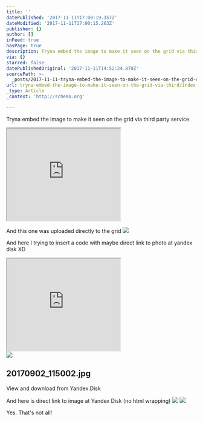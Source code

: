 ```yaml
---
title: ''
datePublished: '2017-11-11T17:00:19.357Z'
dateModified: '2017-11-11T17:00:15.263Z'
publisher: {}
author: []
inFeed: true
hasPage: true
description: Tryna embed the image to make it seen on the grid via third party service
via: {}
starred: false
datePublishedOriginal: '2017-11-11T14:52:24.870Z'
sourcePath: >-
  _posts/2017-11-11-tryna-embed-the-image-to-make-it-seen-on-the-grid-via-third.md
url: tryna-embed-the-image-to-make-it-seen-on-the-grid-via-third/index.html
_type: Article
_context: 'http://schema.org'

---
```

Tryna embed the image to make it seen on the grid via third party service

<iframe src="https://the-grid.github.io/ed-userhtml/?g=eJxtjr0OwiAYRV-FsLBBsalNDLA46KKLkxP5aLHFtkIora9v40-6ON-Te44A1EZ7k7hNKYw7xpwxtPKs48XpYrASbmjQGKsVCNHOzj7pF7Rw3F8PbJPxUp_9rDnXPNd5qYstvYcGI-iTxP9mjIyPtY0SZ4uHgRImIqYEoASxsUkSbXp4dORTSH4BcaJL1Ns-MKLcAI1FU-g91OvLC8W0Q_A" height="244" style=""></iframe>

And this one was uploaded directly to the grid
![](https://the-grid-user-content.s3-us-west-2.amazonaws.com/32ff6558-487b-476e-99f2-d7ed3482ecd9.jpg)

And here I trying to insert a code with maybe direct link to photo at yandex disk XD

<iframe src="https://the-grid.github.io/ed-userhtml/?g=eJxNkklz2kAUhP8KRVV0A82q0aQ8TsULMQETsGMZ-6KaVRqDFksyIH595FyS-6t-_XX3hRzljXVinHdd3X4Nw14aP213oQ-9O4NkeUJ4rePF4_jywhfZqG30v9sWUuqmbVc1MrPTXpbGnqal7cLG-EHCAA0cNw66GGnkJJLUMYIJ4VZqgg2KgEIYaB5pig1hmCmDAOKKSUeZgiGVgCGjdJjinb4q4uaKrh6L7ele3p2L7-uH-ZFvcPKw1vrVqmQH-lf8kZ8Wt3n2-PzcnvAk-wXAj7pZ7KrsfuaWqxWdJ23dv7zOrm9YJsS3D28EQZRHBLHA-b0tZWEFApABDlAKIQUUT9_qLBiI6qr1na9K4cu9L22QyzYXwd4XvhMg0FXZ2bJLu762whdDIl_Q7K22WeBaf7aCxeQTPsiHl5F0mkIDEcBGA4S4w5CwCCuLbKRjGBTWePmfVNDtyoM4oMB2MhOAQqoAZnFM_yaItDNOGUeVtCiKXNB01c6W4ue6uoXPD_TFNk3gqkbb1FgnP_ad6G0b9LoZvJRywhylkA-GkOaUIaoocoQ5YKnhiCIzMdWx3FfS2IbkQdcKSo2KAefcMgCCVkBiI2atiVgUx9bFGJrYYcBMDFgkpSQaEOuMUgMmZ0wT4ECkGOWSa2hlFNRKPKFZa34kuy2Mj4d5rfW2zfs2m527eF2W28VqPt9P5r-z1abebBZHdMDb93j57PdPKdwsyPuiP5ZZlp-a2d1N8pb1khx5ViSnWUSkuqaT3TK5W2-XqwMYFjySQwbjz57TVXUYek4hTjFLaTQeqaoZQMUYDJMP5eWFakbh5R9DYv7y" height="244" style=""></iframe>

<article style=""><img src="https://s3-us-west-2.amazonaws.com/the-grid-img/p/dcd296629d588c3a36826ccfd8530f68d3ce81c7" /><h1>20170902_115002.jpg</h1><p>View and download from Yandex.Disk</p></article>

And here is direct link to image at Yandex Disk (no html wrapping)
![](https://s3-us-west-2.amazonaws.com/the-grid-img/p/b5f4adb997dcb35f261ee829e740345a3c66aa11.jpg)
![](https://s3-us-west-2.amazonaws.com/the-grid-img/p/b5f4adb997dcb35f261ee829e740345a3c66aa11.jpg)

Yes. That's not all!